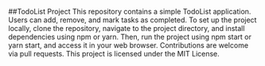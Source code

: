 ##TodoList Project
This repository contains a simple TodoList application. Users can add, remove, and mark tasks as completed. To set up the project locally, clone the repository, navigate to the project directory, and install dependencies using npm or yarn. Then, run the project using npm start or yarn start, and access it in your web browser. Contributions are welcome via pull requests. This project is licensed under the MIT License.

